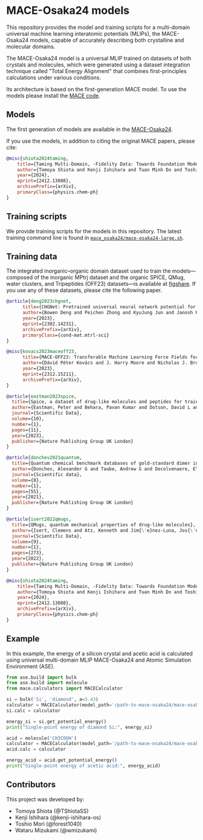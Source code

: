 # MACE-Osaka24 models
This repository provides the model and training scripts for a multi-domain universal machine learning interatomic potentials (MLIPs), the MACE-Osaka24 models, capable of accurately describing both crystalline and molecular domains.

The MACE-Osaka24 model is a universal MLIP trained on datasets of both crystals and molecules, which were generated using a dataset integration technique called "Total Energy Alignment" that combines first-principles calculations under various conditions. 

Its architecture is based on the first-generation MACE model. To use the models please install the [MACE code](https://github.com/ACEsuit/mace).

## Models

The first generation of models are available in the [MACE-Osaka24](https://github.com/qiqb-osaka/mace-osaka24/releases/tag/v0.0.1).

If you use the models, in addition to citing the original MACE papers, please cite:

```bib
@misc{shiota2024taming,
    title={Taming Multi-Domain, -Fidelity Data: Towards Foundation Models for Atomistic Scale Simulations},
    author={Tomoya Shiota and Kenji Ishihara and Tuan Minh Do and Toshio Mori and Wataru Mizukami},
    year={2024},
    eprint={2412.13088},
    archivePrefix={arXiv},
    primaryClass={physics.chem-ph}
}
```

## Training scripts

We provide training scripts for the models in this repository. The latest training command line is found in [`mace_osaka24/mace-osaka24-large.sh`](mace_osaka24/mace-osaka24-large.sh).

## Training data

The integrated inorganic–organic domain dataset used to train the models—composed of the inorganic MPtrj dataset and the organic SPICE, QMug, water clusters, and Tripeptides (OFF23) datasets—is available at [figshare](). If you use any of these datasets, please cite the following paper.

```bib
@article{deng2023chgnet,
      title={CHGNet: Pretrained universal neural network potential for charge-informed atomistic modeling},
      author={Bowen Deng and Peichen Zhong and KyuJung Jun and Janosh Riebesell and Kevin Han and Christopher J. Bartel and Gerbrand Ceder},
      year={2023},
      eprint={2302.14231},
      archivePrefix={arXiv},
      primaryClass={cond-mat.mtrl-sci}
}

@misc{kovacs2023maceoff23,
      title={MACE-OFF23: Transferable Machine Learning Force Fields for Organic Molecules}, 
      author={Dávid Péter Kovács and J. Harry Moore and Nicholas J. Browning and Ilyes Batatia and Joshua T. Horton and Venkat Kapil and William C. Witt and Ioan-Bogdan Magdău and Daniel J. Cole and Gábor Csányi},
      year={2023},
      eprint={2312.15211},
      archivePrefix={arXiv},
}

@article{eastman2023spice,
  title={Spice, a dataset of drug-like molecules and peptides for training machine learning potentials},
  author={Eastman, Peter and Behara, Pavan Kumar and Dotson, David L and Galvelis, Raimondas and Herr, John E and Horton, Josh T and Mao, Yuezhi and Chodera, John D and Pritchard, Benjamin P and Wang, Yuanqing and others},
  journal={Scientific Data},
  volume={10},
  number={1},
  pages={11},
  year={2023},
  publisher={Nature Publishing Group UK London}
}

@article{donchev2021quantum,
  title={Quantum chemical benchmark databases of gold-standard dimer interaction energies},
  author={Donchev, Alexander G and Taube, Andrew G and Decolvenaere, Elizabeth and Hargus, Cory and McGibbon, Robert T and Law, Ka-Hei and Gregersen, Brent A and Li, Je-Luen and Palmo, Kim and Siva, Karthik and others},
  journal={Scientific data},
  volume={8},
  number={1},
  pages={55},
  year={2021},
  publisher={Nature Publishing Group UK London}
}

@article{isert2022qmugs,
  title={QMugs, quantum mechanical properties of drug-like molecules},
  author={Isert, Clemens and Atz, Kenneth and Jim{\'e}nez-Luna, Jos{\'e} and Schneider, Gisbert},
  journal={Scientific Data},
  volume={9},
  number={1},
  pages={273},
  year={2022},
  publisher={Nature Publishing Group UK London}
}

@misc{shiota2024taming,
    title={Taming Multi-Domain, -Fidelity Data: Towards Foundation Models for Atomistic Scale Simulations},
    author={Tomoya Shiota and Kenji Ishihara and Tuan Minh Do and Toshio Mori and Wataru Mizukami},
    year={2024},
    eprint={2412.13088},
    archivePrefix={arXiv},
    primaryClass={physics.chem-ph}
}
```

## Example

In this example, the energy of a silicon crystal and acetic acid is calculated using universal multi-domain MLIP MACE-Osaka24 and Atomic Simulation Environment (ASE).

```python
from ase.build import bulk
from ase.build import molecule
from mace.calculators import MACECalculator

si = bulk('Si', 'diamond', a=5.43)
calculator = MACECalculator(model_path='/path-to-mace-osaka24/mace-osaka24-large.model', device='cpu')
si.calc = calculator 

energy_si = si.get_potential_energy()
print("Single-point energy of diamond Si:", energy_si)

acid = molecule('CH3COOH')
calculator = MACECalculator(model_path='/path-to-mace-osaka24/mace-osaka24-large.model', device='cpu')
acid.calc = calculator 

energy_acid = acid.get_potential_energy()
print("Single-point energy of acetic acid:", energy_acid)
```

## Contributors
This project was developed by:

- Tomoya Shiota (@TShiotaSS) 
- Kenji Ishihara (@kenji-ishihara-os)  
- Toshio Mori (@forest1040)
- Wataru Mizukami (@wmizukami)
